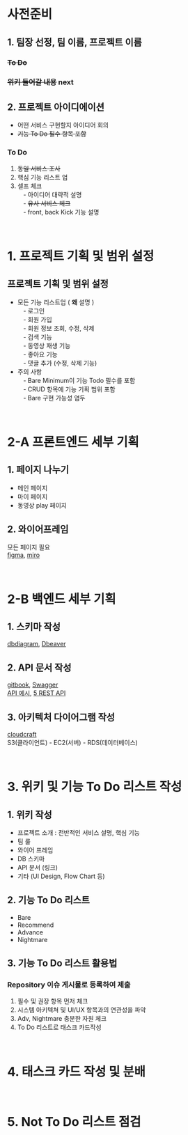 # 사전준비
## 1. 팀장 선정, 팀 이름, 프로젝트 이름
### ~~To Do~~
### ~~위키 들어갈 내용~~ next 
## 2. 프로젝트 아이디에이션 
- 어떤 서비스 구현할지 아이디어 회의  
- ~~기능 To Do 필수 항목 포함~~ 

### To Do 
1. ~~동일 서비스 조사~~
2. 핵심 기능 리스트 업 
3. 셀프 체크   
ㅤ- 아이디어 대략적 설명   
ㅤ- ~~유사 서비스 체크~~   
ㅤ- front, back Kick 기능 설명  
<br/>

# 1. 프로젝트 기획 및 범위 설정 
## 프로젝트 기획 및 범위 설정
- 모든 기능 리스트업  ( **왜** 설명 )  
ㅤ- 로그인  
ㅤ- 회원 가입  
ㅤ- 회원 정보 조회, 수정, 삭제   
ㅤ- 검색 기능     
ㅤ- 동영상 재생 기능    
ㅤ- 좋아요 기능    
ㅤ- 댓글 추가 (수정, 삭제 기능)  
- 주의 사항   
ㅤ- Bare Minimum이 기능 Todo 필수를 포함  
ㅤ- CRUD 항목에 기능 기획 범위 포함   
ㅤ- Bare 구현 가능성 염두 

<br/>

# 2-A 프론트엔드 세부 기획 
## 1. 페이지 나누기 
- 메인 페이지  
- 마이 페이지  
- 동영상 play 페이지  
## 2. 와이어프레임 
 모든 페이지 필요  
 [figma](https://www.figma.com/), [miro](https://miro.com/signup/)  

<br/>

# 2-B 백엔드 세부 기획 
## 1. 스키마 작성 
[dbdiagram](https://dbdiagram.io/home), [Dbeaver](https://dbeaver.io/)   
## 2. API 문서 작성  
[gitbook](https://www.gitbook.com/), [Swagger](https://swagger.io/)  
[API 예시](https://github.com/codestates/Memory.log-Client/wiki/API-Documents), [5 REST API](https://blog.restcase.com/5-basic-rest-api-design-guidelines/)     

## 3. 아키텍처 다이어그램 작성 
[cloudcraft](https://www.cloudcraft.co/)  
S3(클라이언트) - EC2(서버) - RDS(데이터베이스)

<br/>

# 3. 위키 및 기능 To Do 리스트 작성 
## 1. 위키 작성 
- 프로젝트 소개 : 전반적인 서비스 설명, 핵심 기능 
- 팀 룰  
- 와이어 프레임
- DB 스키마  
- API 문서 (링크)  
- 기타 (UI Design, Flow Chart 등)

## 2. 기능 To Do 리스트 
- Bare  
- Recommend 
- Advance  
- Nightmare  

## 3. 기능 To Do 리스트 활용법 
### Repository 이슈 게시물로 등록하여 제출 
 1) 필수 및 권장 항목 먼저 체크   
 2) 시스템 아키텍쳐 및 UI/UX 항목과의 연관성을 파악   
 3) Adv, Nightmare 충분한 자원 체크   
 4) To Do 리스트로 태스크 카드작성   
<br/>


# 4. 태스크 카드 작성 및 분배
<br/>

# 5. Not To Do 리스트 점검 
